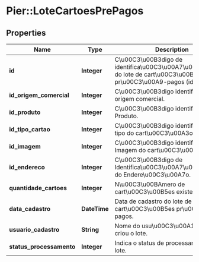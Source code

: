 # Pier::LoteCartoesPrePagos

## Properties
Name | Type | Description | Notes
------------ | ------------- | ------------- | -------------
**id** | **Integer** | C\u00C3\u00B3digo de identifica\u00C3\u00A7\u00C3\u00A3o do lote de cart\u00C3\u00B5es pr\u00C3\u00A9-pagos (id). | 
**id_origem_comercial** | **Integer** | C\u00C3\u00B3digo identificador da origem comercial. | 
**id_produto** | **Integer** | C\u00C3\u00B3digo identificador do Produto. | 
**id_tipo_cartao** | **Integer** | C\u00C3\u00B3digo identificador do tipo do cart\u00C3\u00A3o. | 
**id_imagem** | **Integer** | C\u00C3\u00B3digo identificador da Imagem do cart\u00C3\u00A3o. | 
**id_endereco** | **Integer** | C\u00C3\u00B3digo de Identifica\u00C3\u00A7\u00C3\u00A3o do Endere\u00C3\u00A7o. | 
**quantidade_cartoes** | **Integer** | N\u00C3\u00BAmero de cart\u00C3\u00B5es existentes no Lote. | 
**data_cadastro** | **DateTime** | Data de cadastro do lote de cart\u00C3\u00B5es pr\u00C3\u00A9-pagos. | 
**usuario_cadastro** | **String** | Nome do usu\u00C3\u00A1rio que criou o lote. | 
**status_processamento** | **Integer** | Indica o status de processamento do lote. | 



